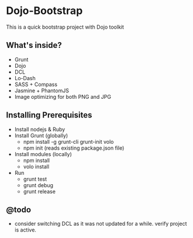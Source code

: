 # Dojo-Bootstrap

This is a quick bootstrap project with Dojo toolkit

## What's inside?
  - Grunt
  - Dojo
  - DCL
  - Lo-Dash
  - SASS + Compass
  - Jasmine + PhantomJS
  - Image optimizing for both PNG and JPG

## Installing Prerequisites
  - Install nodejs & Ruby
  - Install Grunt (globally)
    - npm install -g grunt-cli grunt-init volo
    - npm init (reads existing package.json file)
  - Install modules (locally)
    - npm install
    - volo install
  - Run
    - grunt test
    - grunt debug
    - grunt release

## @todo
  - consider switching DCL as it was not updated for a while. verify project is active.

